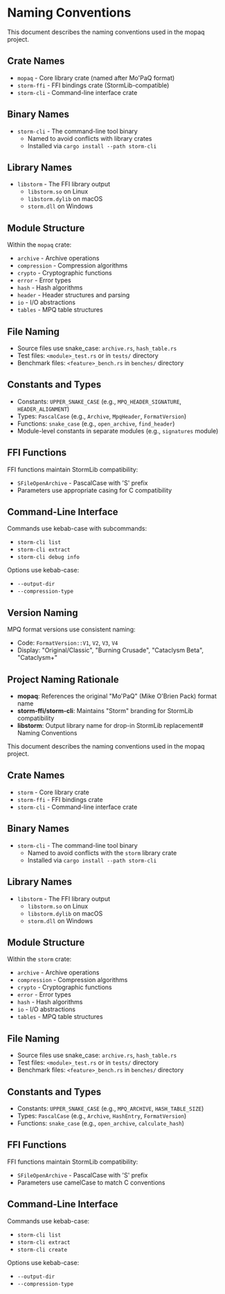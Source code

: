 # Naming Conventions

This document describes the naming conventions used in the mopaq project.

## Crate Names

- `mopaq` - Core library crate (named after Mo'PaQ format)
- `storm-ffi` - FFI bindings crate (StormLib-compatible)
- `storm-cli` - Command-line interface crate

## Binary Names

- `storm-cli` - The command-line tool binary
  - Named to avoid conflicts with library crates
  - Installed via `cargo install --path storm-cli`

## Library Names

- `libstorm` - The FFI library output
  - `libstorm.so` on Linux
  - `libstorm.dylib` on macOS
  - `storm.dll` on Windows

## Module Structure

Within the `mopaq` crate:

- `archive` - Archive operations
- `compression` - Compression algorithms
- `crypto` - Cryptographic functions
- `error` - Error types
- `hash` - Hash algorithms
- `header` - Header structures and parsing
- `io` - I/O abstractions
- `tables` - MPQ table structures

## File Naming

- Source files use snake_case: `archive.rs`, `hash_table.rs`
- Test files: `<module>_test.rs` or in `tests/` directory
- Benchmark files: `<feature>_bench.rs` in `benches/` directory

## Constants and Types

- Constants: `UPPER_SNAKE_CASE` (e.g., `MPQ_HEADER_SIGNATURE`, `HEADER_ALIGNMENT`)
- Types: `PascalCase` (e.g., `Archive`, `MpqHeader`, `FormatVersion`)
- Functions: `snake_case` (e.g., `open_archive`, `find_header`)
- Module-level constants in separate modules (e.g., `signatures` module)

## FFI Functions

FFI functions maintain StormLib compatibility:

- `SFileOpenArchive` - PascalCase with 'S' prefix
- Parameters use appropriate casing for C compatibility

## Command-Line Interface

Commands use kebab-case with subcommands:

- `storm-cli list`
- `storm-cli extract`
- `storm-cli debug info`

Options use kebab-case:

- `--output-dir`
- `--compression-type`

## Version Naming

MPQ format versions use consistent naming:

- Code: `FormatVersion::V1`, `V2`, `V3`, `V4`
- Display: "Original/Classic", "Burning Crusade", "Cataclysm Beta", "Cataclysm+"

## Project Naming Rationale

- **mopaq**: References the original "Mo'PaQ" (Mike O'Brien Pack) format name
- **storm-ffi/storm-cli**: Maintains "Storm" branding for StormLib compatibility
- **libstorm**: Output library name for drop-in StormLib replacement# Naming Conventions

This document describes the naming conventions used in the mopaq project.

## Crate Names

- `storm` - Core library crate
- `storm-ffi` - FFI bindings crate
- `storm-cli` - Command-line interface crate

## Binary Names

- `storm-cli` - The command-line tool binary
  - Named to avoid conflicts with the `storm` library crate
  - Installed via `cargo install --path storm-cli`

## Library Names

- `libstorm` - The FFI library output
  - `libstorm.so` on Linux
  - `libstorm.dylib` on macOS
  - `storm.dll` on Windows

## Module Structure

Within the `storm` crate:

- `archive` - Archive operations
- `compression` - Compression algorithms
- `crypto` - Cryptographic functions
- `error` - Error types
- `hash` - Hash algorithms
- `io` - I/O abstractions
- `tables` - MPQ table structures

## File Naming

- Source files use snake_case: `archive.rs`, `hash_table.rs`
- Test files: `<module>_test.rs` or in `tests/` directory
- Benchmark files: `<feature>_bench.rs` in `benches/` directory

## Constants and Types

- Constants: `UPPER_SNAKE_CASE` (e.g., `MPQ_ARCHIVE`, `HASH_TABLE_SIZE`)
- Types: `PascalCase` (e.g., `Archive`, `HashEntry`, `FormatVersion`)
- Functions: `snake_case` (e.g., `open_archive`, `calculate_hash`)

## FFI Functions

FFI functions maintain StormLib compatibility:

- `SFileOpenArchive` - PascalCase with 'S' prefix
- Parameters use camelCase to match C conventions

## Command-Line Interface

Commands use kebab-case:

- `storm-cli list`
- `storm-cli extract`
- `storm-cli create`

Options use kebab-case:

- `--output-dir`
- `--compression-type`
